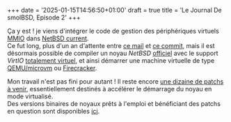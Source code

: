 +++
date = '2025-01-15T14:56:50+01:00'
draft = true
title = 'Le Journal De smolBSD, Episode 2'
+++

Ça y est ! je viens d'intégrer le code de gestion des périphériques virtuels [MMIO][1] dans [NetBSD current][2].  
Ce fut long, plus d'un an d'attente entre [ce mail][3] et [ce commit][2], mais il est désormais possible de compiler un noyau _NetBSD_ [officiel][4] avec le support _VirtIO_ [totalement virtuel][5], et ainsi démarrer une machine virtuelle de type [QEMU/microvm][6] ou [Firecracker][7].

Mon travail n'est pas fini pour autant ! Il reste encore [une dizaine de patchs à venir][8], essentiellement destinés à accélérer le démarrage du noyau en mode virtualisé.  
Des versions binaires de noyaux prêts à l'emploi et bénéficiant des patchs en question sont disponibles [ici][9].

[1]: https://docs.oasis-open.org/virtio/virtio/v1.3/csd01/virtio-v1.3-csd01.html#x1-1800002
[2]: https://cvsweb.netbsd.org/bsdweb.cgi/src/sys/dev/virtio/arch/x86/virtio_mmio_cmdline.c?rev=1.1
[3]: https://mail-index.netbsd.org/tech-kern/2023/12/28/msg029394.html
[4]: https://cvsweb.netbsd.org/bsdweb.cgi/src/sys/arch/amd64/conf/MICROVM?rev=1.1
[5]: https://cvsweb.netbsd.org/bsdweb.cgi/src/sys/arch/x86/pv/
[6]: https://www.qemu.org/docs/master/system/i386/microvm.html
[7]: https://firecracker-microvm.github.io/
[8]: https://github.com/NetBSD/src/compare/trunk...NetBSDfr:NetBSD-src:nbfr_master
[9]: https://smolbsd.org/
